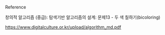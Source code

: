 Reference

창의적 알고리즘 (중급): 탐색기반 알고리즘의 설계: 문제13 - 두 색 칠하기(bicoloring)

https://www.digitalculture.or.kr/upload/algorithm_md.pdf
